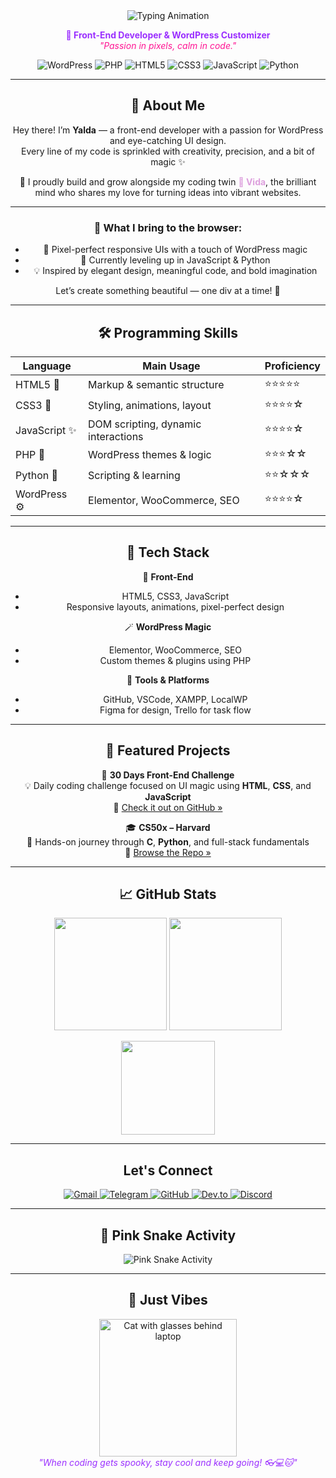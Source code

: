 <div align="center">
<div align="center">
  <img src="https://readme-typing-svg.demolab.com?font=Fira+Code&size=28&duration=2000&pause=500&color=FF1493&center=true&width=500&lines=%F0%9F%94%A5+Hi%2C+I'm+Yalda!;Front-End+Developer;Building+Magical+UIs+!" alt="Typing Animation"/>
</div>

<p align="center">
  <strong style="color:#9B30FF;">💖 Front-End Developer & WordPress Customizer</strong><br/>
  <em style="color:#FF1493;">"Passion in pixels, calm in code."</em>
</p>

<p align="center">
  <img src="https://img.shields.io/badge/WordPress-8A2BE2?style=for-the-badge&logo=wordpress&logoColor=white" alt="WordPress" />
  <img src="https://img.shields.io/badge/PHP-D580FF?style=for-the-badge&logo=php&logoColor=white" alt="PHP" />
  <img src="https://img.shields.io/badge/HTML5-DA70D6?style=for-the-badge&logo=html5&logoColor=white" alt="HTML5" />
  <img src="https://img.shields.io/badge/CSS3-BA55D3?style=for-the-badge&logo=css3&logoColor=white" alt="CSS3" />
  <img src="https://img.shields.io/badge/JavaScript-D8B4FE?style=for-the-badge&logo=javascript&logoColor=black" alt="JavaScript" />
  <img src="https://img.shields.io/badge/Python-DA70D6?style=for-the-badge&logo=python&logoColor=black" alt="Python" />
</p>

---
## 💫 About Me

Hey there! I’m <strong>Yalda</strong> — a front-end developer with a passion for WordPress and eye-catching UI design.  
Every line of my code is sprinkled with creativity, precision, and a bit of magic ✨

<p align="center">
  💜 I proudly build and grow alongside my coding twin  
  <a href="https://github.com/VIDAKHOSHPEY22" style="color:#DDA0DD; text-decoration: none; font-weight: bold;">🌸 Vida</a>,  
  the brilliant mind who shares my love for turning ideas into vibrant websites.
</p>

---

### 🎨 What I bring to the browser:
- 🎯 Pixel-perfect responsive UIs with a touch of WordPress magic  
- 🌱 Currently leveling up in JavaScript & Python  
- 💡 Inspired by elegant design, meaningful code, and bold imagination  

Let’s create something beautiful — one div at a time! 🚀

---

## 🛠️ Programming Skills

| Language       | Main Usage                         | Proficiency |
|----------------|----------------------------------|-------------|
| HTML5 🧱       | Markup & semantic structure       | ⭐⭐⭐⭐⭐      |
| CSS3 🎨        | Styling, animations, layout       | ⭐⭐⭐⭐☆      |
| JavaScript ✨   | DOM scripting, dynamic interactions | ⭐⭐⭐⭐☆   |
| PHP 🐘         | WordPress themes & logic          | ⭐⭐⭐☆☆      |
| Python 🐍      | Scripting & learning              | ⭐⭐☆☆☆      |
| WordPress ⚙️   | Elementor, WooCommerce, SEO      | ⭐⭐⭐⭐☆      |

---

## 🧩 Tech Stack

🎨 **Front-End**
- HTML5, CSS3, JavaScript  
- Responsive layouts, animations, pixel-perfect design

🪄 **WordPress Magic**
- Elementor, WooCommerce, SEO  
- Custom themes & plugins using PHP

🧰 **Tools & Platforms**
- GitHub, VSCode, XAMPP, LocalWP  
- Figma for design, Trello for task flow

---

## 🚀 Featured Projects

🌈 **30 Days Front-End Challenge**  
💡 Daily coding challenge focused on UI magic using **HTML**, **CSS**, and **JavaScript**  
🔗 [Check it out on GitHub »](https://github.com/YALDAKHOSHPEY/30days-frontend)

🎓 **CS50x – Harvard**  
🧠 Hands-on journey through **C**, **Python**, and full-stack fundamentals  
🔗 [Browse the Repo »](https://github.com/YALDAKHOSHPEY/cs50x)

---

## 📈 GitHub Stats

<p align="center">
  <img src="https://github-readme-stats.vercel.app/api?username=YALDAKHOSHPEY&show_icons=true&theme=default&hide_border=true&title_color=BA55D3&text_color=4B0082&icon_color=FF69B4&bg_color=00000000" height="180" />
  <img src="https://github-readme-stats.vercel.app/api/top-langs/?username=YALDAKHOSHPEY&layout=compact&theme=default&hide_border=true&title_color=BA55D3&text_color=4B0082&bg_color=00000000" height="180" />
</p>

<p align="center">
  <img src="https://github-readme-streak-stats.herokuapp.com?user=YALDAKHOSHPEY&theme=default&hide_border=true&background=00000000&ring=BA55D3&fire=FF69B4&currStreakLabel=FF69B4&sideNums=4B0082&sideLabels=4B0082" height="150"/>
</p>

---

## Let's Connect

<p align="center">
  <a href="mailto:yaldatwin@gmail.com" title="Email" target="_blank" rel="noopener noreferrer">
    <img src="https://img.shields.io/badge/Gmail-9B30FF?style=for-the-badge&logo=gmail&logoColor=white" alt="Gmail" />
  </a>
  <a href="https://t.me/yaldatwin" title="Telegram" target="_blank" rel="noopener noreferrer">
    <img src="https://img.shields.io/badge/Telegram-FF69B4?style=for-the-badge&logo=telegram&logoColor=white" alt="Telegram" />
  </a>
  <a href="https://github.com/YALDAKHOSHPEY" title="GitHub" target="_blank" rel="noopener noreferrer">
    <img src="https://img.shields.io/badge/GitHub-E6E6FA?style=for-the-badge&logo=github&logoColor=black" alt="GitHub" />
  </a>
  <a href="https://dev.to/yaldakhoshpey" title="Dev.to" target="_blank" rel="noopener noreferrer">
    <img src="https://img.shields.io/badge/Dev.to-DA70D6?style=for-the-badge&logo=dev.to&logoColor=white" alt="Dev.to" />
  </a>
  <a href="https://discordapp.com/users/yaldatwin" title="Discord: yaldatwin" target="_blank" rel="noopener noreferrer">
    <img src="https://img.shields.io/badge/Discord-7F3FBF?style=for-the-badge&logo=discord&logoColor=white" alt="Discord" />
  </a>
</p>

---

## 🐍 Pink Snake Activity

<p align="center">
  <img src="https://github.com/YALDAKHOSHPEY/VIDAKHOSHPEY22/actions/workflows/snake.yml/badge.svg" alt="Pink Snake Activity"/>
</p>

---
## 🎀 Just Vibes

<p align="center">
  <img src="https://media.giphy.com/media/jUwpNzg9IcyrK/giphy.gif" width="220" alt="Cat with glasses behind laptop" /><br/>
  <em style="color: #9B30FF;">"When coding gets spooky, stay cool and keep going! 👓💻🐱"</em>
</p>
